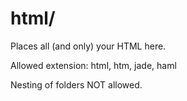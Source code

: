 # html/

Places all (and only) your HTML here.

Allowed extension: html, htm, jade, haml

Nesting of folders NOT allowed.